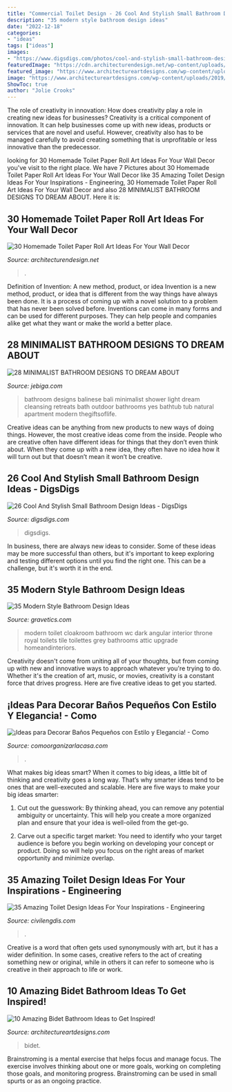 ```yaml
---
title: "Commercial Toilet Design - 26 Cool And Stylish Small Bathroom Design Ideas"
description: "35 modern style bathroom design ideas"
date: "2022-12-18"
categories:
- "ideas"
tags: ["ideas"]
images:
- "https://www.digsdigs.com/photos/cool-and-stylish-small-bathroom-design-ideas-20-554x828.jpg"
featuredImage: "https://cdn.architecturendesign.net/wp-content/uploads/2015/02/AD-Toilet-Paper-Roll-Wall-Art-19.jpg"
featured_image: "https://www.architectureartdesigns.com/wp-content/uploads/2019/10/bidet-bathroom-5.jpg"
image: "https://www.architectureartdesigns.com/wp-content/uploads/2019/10/bidet-bathroom-5.jpg"
ShowToc: true
author: "Jolie Crooks"
---
```



The role of creativity in innovation: How does creativity play a role in creating new ideas for businesses?
Creativity is a critical component of innovation. It can help businesses come up with new ideas, products or services that are novel and useful. However, creativity also has to be managed carefully to avoid creating something that is unprofitable or less innovative than the predecessor.

	

		
looking for 30 Homemade Toilet Paper Roll Art Ideas For Your Wall Decor you've visit to the right place. We have 7 Pictures about 30 Homemade Toilet Paper Roll Art Ideas For Your Wall Decor like 35 Amazing Toilet Design Ideas For Your Inspirations - Engineering, 30 Homemade Toilet Paper Roll Art Ideas For Your Wall Decor and also 28 MINIMALIST BATHROOM DESIGNS TO DREAM ABOUT. Here it is:
		
    
## 30 Homemade Toilet Paper Roll Art Ideas For Your Wall Decor

<img loading=lazy src="https://cdn.architecturendesign.net/wp-content/uploads/2015/02/AD-Toilet-Paper-Roll-Wall-Art-19.jpg" onerror="this.onerror=null;this.src='https://tse4.mm.bing.net/th?id=OIP.AZz7g_qPD6WvdzjvRU8cugHaMY&amp;pid=15.1';" alt="30 Homemade Toilet Paper Roll Art Ideas For Your Wall Decor">

_Source: architecturendesign.net_

>. 

	

Definition of Invention: A new method, product, or idea
Invention is a new method, product, or idea that is different from the way things have always been done. It is a process of coming up with a novel solution to a problem that has never been solved before. Inventions can come in many forms and can be used for different purposes. They can help people and companies alike get what they want or make the world a better place.

    
## 28 MINIMALIST BATHROOM DESIGNS TO DREAM ABOUT

<img loading=lazy src="http://www.jebiga.com/wp-content/uploads/2013/04/Balinese-Bathroom-Design.jpg" onerror="this.onerror=null;this.src='https://tse2.mm.bing.net/th?id=OIP.amEG2S3Bjz4XJn0EgAUFcwHaJ3&amp;pid=15.1';" alt="28 MINIMALIST BATHROOM DESIGNS TO DREAM ABOUT">

_Source: jebiga.com_

>bathroom designs balinese bali minimalist shower light dream cleansing retreats bath outdoor bathrooms yes bathtub tub natural apartment modern thegiftsoflife. 

	

Creative ideas can be anything from new products to new ways of doing things. However, the most creative ideas come from the inside. People who are creative often have different ideas for things that they don’t even think about. When they come up with a new idea, they often have no idea how it will turn out but that doesn’t mean it won’t be creative.

    
## 26 Cool And Stylish Small Bathroom Design Ideas - DigsDigs

<img loading=lazy src="https://www.digsdigs.com/photos/cool-and-stylish-small-bathroom-design-ideas-20-554x828.jpg" onerror="this.onerror=null;this.src='https://tse2.mm.bing.net/th?id=OIP.cGhVTn5mZTJTT7ryVT9TQAHaLE&amp;pid=15.1';" alt="26 Cool And Stylish Small Bathroom Design Ideas - DigsDigs">

_Source: digsdigs.com_

>digsdigs. 

	

In business, there are always new ideas to consider. Some of these ideas may be more successful than others, but it's important to keep exploring and testing different options until you find the right one. This can be a challenge, but it's worth it in the end.

    
## 35 Modern Style Bathroom Design Ideas

<img loading=lazy src="https://www.gravetics.com/wp-content/uploads/2017/10/Modern-Angular-Toilet.jpg" onerror="this.onerror=null;this.src='https://tse1.mm.bing.net/th?id=OIP.6r7jjeM5hcfDDZdUF7K3YgHaLH&amp;pid=15.1';" alt="35 Modern Style Bathroom Design Ideas">

_Source: gravetics.com_

>modern toilet cloakroom bathroom wc dark angular interior throne royal toilets tile toilettes grey bathrooms attic upgrade homeandinteriors. 

	

Creativity doesn't come from uniting all of your thoughts, but from coming up with new and innovative ways to approach whatever you're trying to do. Whether it's the creation of art, music, or movies, creativity is a constant force that drives progress. Here are five creative ideas to get you started.

    
## ¡Ideas Para Decorar Baños Pequeños Con Estilo Y Elegancia! - Como

<img loading=lazy src="https://comoorganizarlacasa.com/wp-content/uploads/2017/09/ideas-para-decorar-banos-pequenos-20.jpg" onerror="this.onerror=null;this.src='https://tse2.mm.bing.net/th?id=OIP.fBkikGEbQ3UhegyiCWGXjQHaLV&amp;pid=15.1';" alt="¡Ideas para Decorar Baños Pequeños con Estilo y Elegancia! - Como">

_Source: comoorganizarlacasa.com_

>. 

	

What makes big ideas smart?
When it comes to big ideas, a little bit of thinking and creativity goes a long way. That’s why smarter ideas tend to be ones that are well-executed and scalable. Here are five ways to make your big ideas smarter:
1. Cut out the guesswork: By thinking ahead, you can remove any potential ambiguity or uncertainty. This will help you create a more organized plan and ensure that your idea is well-oiled from the get-go.

2. Carve out a specific target market: You need to identify who your target audience is before you begin working on developing your concept or product. Doing so will help you focus on the right areas of market opportunity and minimize overlap.


    
## 35 Amazing Toilet Design Ideas For Your Inspirations - Engineering

<img loading=lazy src="https://civilengdis.com/wp-content/uploads/2020/12/file1441023937-800x1066.jpg" onerror="this.onerror=null;this.src='https://tse3.mm.bing.net/th?id=OIP.ICXDN46UdQm96_YS02EHVQHaJ3&amp;pid=15.1';" alt="35 Amazing Toilet Design Ideas For Your Inspirations - Engineering">

_Source: civilengdis.com_

>. 

	

Creative is a word that often gets used synonymously with art, but it has a wider definition. In some cases, creative refers to the act of creating something new or original, while in others it can refer to someone who is creative in their approach to life or work.

    
## 10 Amazing Bidet Bathroom Ideas To Get Inspired!

<img loading=lazy src="https://www.architectureartdesigns.com/wp-content/uploads/2019/10/bidet-bathroom-5.jpg" onerror="this.onerror=null;this.src='https://tse4.mm.bing.net/th?id=OIP.XnRS3O6jnsz-T9RR6MYLNAHaLH&amp;pid=15.1';" alt="10 Amazing Bidet Bathroom Ideas to Get Inspired!">

_Source: architectureartdesigns.com_

>bidet. 

	

Brainstroming is a mental exercise that helps focus and manage focus. The exercise involves thinking about one or more goals, working on completing those goals, and monitoring progress. Brainstroming can be used in small spurts or as an ongoing practice.

